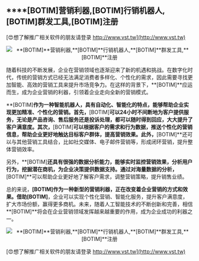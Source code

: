 ## ****[BOTIM]**营销利器,**[BOTIM]**行销机器人,**[BOTIM]**群发工具,**[BOTIM]**注册**

[😍想了解推广相关软件的朋友请登录 http://www.vst.tw](http://www.vst.tw)

 <center><img src="https://vst.tw/MP4/tuiguang/png/3.png" alt="**[BOTIM]**营销利器,**[BOTIM]**行销机器人,**[BOTIM]**群发工具,**[BOTIM]**注册"></center>

随着科技的不断发展，企业在营销领域也逐渐迎来了新的机遇和挑战。在数字化时代，传统的营销方式已经无法满足消费者多样化、个性化的需求，因此需要寻找更加智能、高效的营销工具来提升市场竞争力。在这样的背景下，**[BOTIM]**应运而生，成为企业营销的利器，引领着企业走向全新的营销模式。

**[BOTIM]**作为一种智能机器人，具有自动化、智能化的特点，能够帮助企业实现更加精准、个性化的营销。首先，**[BOTIM]**可以24小时不间断地为客户提供服务，无论是产品咨询、售后服务还是投诉处理，都可以随时得到回应，大大提升了客户满意度。其次，**[BOTIM]**可以根据客户的需求和行为数据，推送个性化的营销信息，帮助企业更好地触达目标客户群体，提高营销效果。此外，**[BOTIM]**还可以与其他营销工具结合，比如社交媒体、电子邮件营销等，形成闭环营销，提升整体营销效率。

另外，**[BOTIM]**还具有很强的数据分析能力，能够实时监控营销效果，分析用户行为，挖掘潜在商机，为企业决策提供数据支持。通过对海量数据的分析，**[BOTIM]**可以帮助企业更好地了解客户需求，调整营销策略，提升销售业绩。

总的来说，**[BOTIM]**作为一种新型的营销利器，正在改变着企业营销的方式和效果。借助**[BOTIM]**，企业可以实现个性化营销、智能化服务，提升客户满意度，扩大市场份额，赢得更多商机。未来，随着人工智能技术的不断创新和完善，相信**[BOTIM]**将会在企业营销领域发挥越来越重要的作用，成为企业成功的利器之一。

 <center><img src="https://vst.tw/MP4/tuiguang/png/4.png" alt="**[BOTIM]**营销利器,**[BOTIM]**行销机器人,**[BOTIM]**群发工具,**[BOTIM]**注册"></center>

[😍想了解推广相关软件的朋友请登录 http://www.vst.tw](http://www.vst.tw)



